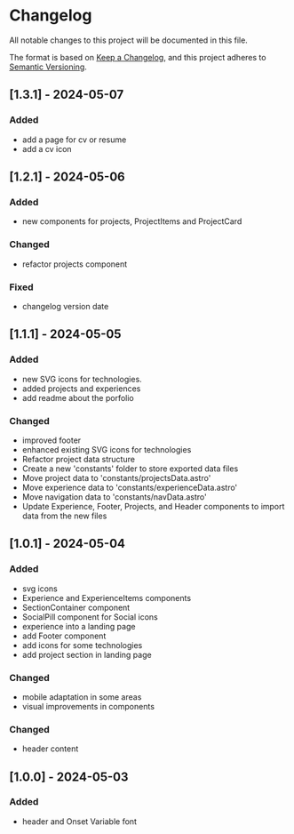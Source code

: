 # Changelog

All notable changes to this project will be documented in this file.

The format is based on [Keep a Changelog](https://keepachangelog.com/en/1.0.0/),
and this project adheres to [Semantic Versioning](https://semver.org/spec/v2.0.0.html).

## [1.3.1] - 2024-05-07

### Added

- add a page for cv or resume
- add a cv icon

## [1.2.1] - 2024-05-06

### Added

- new components for projects, ProjectItems and ProjectCard

### Changed

- refactor projects component

### Fixed

- changelog version date

## [1.1.1] - 2024-05-05

### Added

- new SVG icons for technologies.
- added projects and experiences
- add readme about the porfolio

### Changed

- improved footer
- enhanced existing SVG icons for technologies
- Refactor project data structure
- Create a new 'constants' folder to store exported data files
- Move project data to 'constants/projectsData.astro'
- Move experience data to 'constants/experienceData.astro'
- Move navigation data to 'constants/navData.astro'
- Update Experience, Footer, Projects, and Header components to import data from the new files

## [1.0.1] - 2024-05-04

### Added

- svg icons
- Experience and ExperienceItems components
- SectionContainer component
- SocialPill component for Social icons
- experience into a landing page
- add Footer component
- add icons for some technologies
- add project section in landing page

### Changed

- mobile adaptation in some areas
- visual improvements in components

### Changed

- header content

## [1.0.0] - 2024-05-03

### Added

- header and Onset Variable font